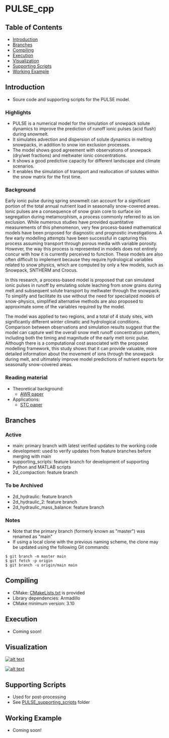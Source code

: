 # PULSE_cpp

## Table of Contents
* [Introduction](#introduction)
* [Branches](#branches)
* [Compiling](#compiling)
* [Execution](#execution)
* [Visualization](#visualization)
* [Supporting Scripts](#supporting-scripts)
* [Working Example](#working-example)

## Introduction
* Soure code and supporting scripts for the PULSE model.

### Highlights
* PULSE is a numerical model for the simulation of snowpack solute dynamics to improve the prediction of runoff ionic pulses (acid flush) during snowmelt.
* It simulates advection and dispersion of solute dynamics in melting snowpacks, in addition to snow ion exclusion processes.
* The model shows good agreement with observations of snowpack (dry/wet fractions) and meltwater ionic concentrations.
* It shows a good predictive capacity for different landscape and climate scenarios.
* It enables the simulation of transport and reallocation of solutes within the snow matrix for the first time.

### Background
Early ionic pulse during spring snowmelt can account for a significant portion of the total annual nutrient load in seasonally snow-covered areas. Ionic pulses are a consequence of snow grain core to surface ion segregation during metamorphism, a process commonly referred to as ion exclusion. While numerous studies have provided quantitative measurements of this phenomenon, very few process-based mathematical models have been proposed for diagnostic and prognostic investigations. A few early modelling attempts have been successful in capturing this process assuming transport through porous media with variable porosity. However, the way this process is represented in models does not entirely concur with how it is currently perceived to function. These models are also often difficult to implement because they require hydrological variables related to snow physics, which are computed by only a few models, such as Snowpack, SNTHERM and Crocus.

In this research, a process-based model is proposed that can simulated ionic pulses in runoff by emulating solute leaching from snow grains during melt and subsequent solute transport by meltwater through the snowpack. To simplify and facilitate its use without the need for specialized models of snow-physics, simplified alternative methods are also proposed to approximate some of the variables required by the model.

The model was applied to two regions, and a total of 4 study sites, with significantly different winter climatic and hydrological conditions. Comparison between observations and simulation results suggest that the model can capture well the overall snow melt runoff concentration pattern, including both the timing and magnitude of the early melt ionic pulse. Although there is a computational cost associated with the proposed modelling framework, this study shows that it can provide valuable, more detailed information about the movement of ions through the snowpack during melt, and ultimately improve model predictions of nutrient exports for seasonally snow-covered areas.

### Reading material
* Theoretical background:
	* [AWR paper](https://www.sciencedirect.com/science/article/abs/pii/S0309170818300095?via%3Dihub)
* Applications:
	* [STC paper](https://www.sciencedirect.com/science/article/pii/S0048969719362692?via%3Dihub)

## Branches
### Active
* main: primary branch with latest verified updates to the working code 
* development: used to verify updates from feature branches before merging with main
* supporting_scripts: feature branch for development of supporting Python and MATLAB scripts
* 2d_compaction: feature branch
### To be Archived
* 2d_hydraulic: feature branch
* 2d_hydraulic_2: feature branch
* 2d_hydraulic_mass_balance: feature branch
### Notes
* Note that the primary branch (formerly known as "master") was renamed as "main"
* If using a local clone with the previous naming scheme, the clone may be updated using the following Git commands:
```
$ git branch -m master main
$ git fetch -p origin
$ git branch -u origin/main main
```

## Compiling
* CMake: [CMakeLists.txt](CMakeLists.txt) is provided
* Library dependencies: Armadillo 
* CMake minimum version: 3.10

## Execution
* Coming soon!

<!-- # Visualization of results (stored inside "Results" folder) -->
## Visualization
[![alt text](https://wci.llnl.gov/sites/wci/files/visit-home.jpg "VisIt")](https://wci.llnl.gov/simulation/computer-codes/visit/)

[![alt text](https://www.paraview.org/wp-content/uploads/2018/02/ParaView_Logo.svg "Paraview")](https://www.paraview.org/)

## Supporting Scripts
* Used for post-processing
* See [PULSE_supporting_scripts](PULSE_supporting_scripts) folder

## Working Example
<!-- * See ["Working_example"](Working_example) folder -->
* Coming soon!
